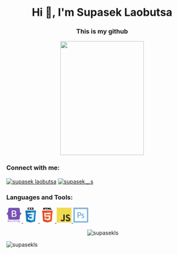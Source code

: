 <center>
<h1 align="center">Hi 👋, I'm Supasek Laobutsa</h1>
<h3 align="center">This is my github</h3>
<img src="https://i.pinimg.com/564x/3d/96/eb/3d96eba59a324ac1570e174fd5bb5e94.jpg" alt="" width="220px" height="300px" align="center";>


<h3 align="left">Connect with me:</h3>
<p align="left">
<a href="https://fb.com/supasek laobutsa" target="blank"><img align="center" src="https://raw.githubusercontent.com/rahuldkjain/github-profile-readme-generator/master/src/images/icons/Social/facebook.svg" alt="supasek laobutsa" height="30" width="40" /></a>
<a href="https://instagram.com/supasek._.s" target="blank"><img align="center" src="https://raw.githubusercontent.com/rahuldkjain/github-profile-readme-generator/master/src/images/icons/Social/instagram.svg" alt="supasek._.s" height="30" width="40" /></a>
</p>

<h3 align="left">Languages and Tools:</h3>
<p align="left"> <a href="https://getbootstrap.com" target="_blank" rel="noreferrer"> <img src="https://raw.githubusercontent.com/devicons/devicon/master/icons/bootstrap/bootstrap-plain-wordmark.svg" alt="bootstrap" width="40" height="40"/> </a> <a href="https://www.w3schools.com/css/" target="_blank" rel="noreferrer"> <img src="https://raw.githubusercontent.com/devicons/devicon/master/icons/css3/css3-original-wordmark.svg" alt="css3" width="40" height="40"/> </a> <a href="https://www.w3.org/html/" target="_blank" rel="noreferrer"> <img src="https://raw.githubusercontent.com/devicons/devicon/master/icons/html5/html5-original-wordmark.svg" alt="html5" width="40" height="40"/> </a> <a href="https://developer.mozilla.org/en-US/docs/Web/JavaScript" target="_blank" rel="noreferrer"> <img src="https://raw.githubusercontent.com/devicons/devicon/master/icons/javascript/javascript-original.svg" alt="javascript" width="40" height="40"/> </a> <a href="https://www.photoshop.com/en" target="_blank" rel="noreferrer"> <img src="https://raw.githubusercontent.com/devicons/devicon/master/icons/photoshop/photoshop-line.svg" alt="photoshop" width="40" height="40"/> </a> </p>

<p>&nbsp;<img align="center" src="https://github-readme-stats.vercel.app/api?username=supasekls&show_icons=true&locale=en" alt="supasekls" /></p>
  <p align="left"> <img src="https://komarev.com/ghpvc/?username=supasekls&label=Profile%20views&color=0e75b6&style=flat" alt="supasekls" /> </p>
</center>
